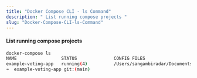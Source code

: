 ```yaml
---
title: "Docker Compose CLI - ls Command"
description: " List running compose projects "
slug: "Docker-Compose-CLI-ls-Command"
---
```




#### List running compose projects


```sh
docker-compose ls  
NAME                 STATUS              CONFIG FILES
example-voting-app   running(4)          /Users/sangambiradar/Documents/GitHub/dockerworkshop/workshop/Docker102/Docker-Compose/example-voting-app/docker-compose.yml
➜  example-voting-app git:(main) 
```